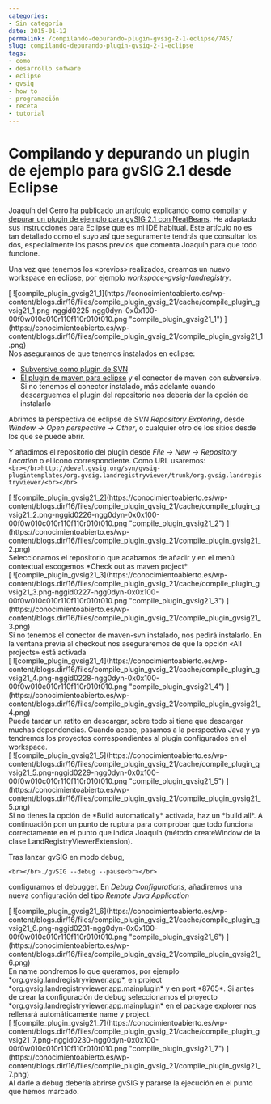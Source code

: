 ```yaml
---
categories:
- Sin categoría
date: 2015-01-12
permalink: /compilando-depurando-plugin-gvsig-2-1-eclipse/745/
slug: compilando-depurando-plugin-gvsig-2-1-eclipse
tags:
- como
- desarrollo sofware
- eclipse
- gvsig
- how to
- programación
- receta
- tutorial
---
```


# Compilando y depurando un plugin de ejemplo para gvSIG 2.1 desde Eclipse

Joaquín del Cerro ha publicado un artículo explicando [como compilar y depurar un plugin de ejemplo para gvSIG 2.1 con NeatBeans](http://blog.gvsig.org/2014/12/29/compilando-y-depurando-un-plugin-de-ejemplo-para-gvsig-2-1-0-desde-un-ide-netbeans/). He adaptado sus instrucciones para Eclipse que es mi IDE habitual. Este artículo no es tan detallado como el suyo así que seguramente tendrás que consultar los dos, especialmente los pasos previos que comenta Joaquín para que todo funcione.

Una vez que tenemos los «previos» realizados, creamos un nuevo workspace en eclipse, por ejemplo *workspace-gvsig-landregistry*.

<div class="ngg-gallery-singlepic-image ngg-center" style=""> [ ![compile_plugin_gvsig21_1](https://conocimientoabierto.es/wp-content/blogs.dir/16/files/compile_plugin_gvsig_21/cache/compile_plugin_gvsig21_1.png-nggid0225-ngg0dyn-0x0x100-00f0w010c010r110f110r010t010.png "compile_plugin_gvsig21_1") ](https://conocimientoabierto.es/wp-content/blogs.dir/16/files/compile_plugin_gvsig_21/compile_plugin_gvsig21_1.png) </div>Nos aseguramos de que tenemos instalados en eclipse:

- [Subversive como plugin de SVN](http://www.gvsig.org/plone/projects/gvsig-desktop/docs/devel/gvsig-devel-guide/2-1-0/trabajar-con-el-nucleo-de-gvsig/compile_gvsig/configurar-el-cliente-de-svn)
- [El plugin de maven para eclipse](http://www.gvsig.org/plone/projects/gvsig-desktop/docs/devel/gvsig-devel-guide/2-1-0/trabajar-con-el-nucleo-de-gvsig/compile_gvsig/instalar-el-plugin-de-maven-para-eclipse-m2e) y el conector de maven con subversive. Si no tenemos el conector instalado, más adelante cuando descarguemos el plugin del repositorio nos debería dar la opción de instalarlo

Abrimos la perspectiva de eclipse de *SVN Repository Exploring*, desde *Window -&gt; Open perspective -&gt; Other*, o cualquier otro de los sitios desde los que se puede abrir.

Y añadimos el repositorio del plugin desde *File -&gt; New -&gt; Repository Location* o el icono correspondiente. Como URL usaremos:  
`<br></br>http://devel.gvsig.org/svn/gvsig-plugintemplates/org.gvsig.landregistryviewer/trunk/org.gvsig.landregistryviewer/<br></br>`

<div class="ngg-gallery-singlepic-image ngg-center" style=""> [ ![compile_plugin_gvsig21_2](https://conocimientoabierto.es/wp-content/blogs.dir/16/files/compile_plugin_gvsig_21/cache/compile_plugin_gvsig21_2.png-nggid0226-ngg0dyn-0x0x100-00f0w010c010r110f110r010t010.png "compile_plugin_gvsig21_2") ](https://conocimientoabierto.es/wp-content/blogs.dir/16/files/compile_plugin_gvsig_21/compile_plugin_gvsig21_2.png) </div>Seleccionamos el repositorio que acabamos de añadir y en el menú contextual escogemos *Check out as maven project*

<div class="ngg-gallery-singlepic-image ngg-center" style=""> [ ![compile_plugin_gvsig21_3](https://conocimientoabierto.es/wp-content/blogs.dir/16/files/compile_plugin_gvsig_21/cache/compile_plugin_gvsig21_3.png-nggid0227-ngg0dyn-0x0x100-00f0w010c010r110f110r010t010.png "compile_plugin_gvsig21_3") ](https://conocimientoabierto.es/wp-content/blogs.dir/16/files/compile_plugin_gvsig_21/compile_plugin_gvsig21_3.png) </div>Si no tenemos el conector de maven-svn instalado, nos pedirá instalarlo. En la ventana previa al checkout nos aseguraremos de que la opción «All projects» está activada

<div class="ngg-gallery-singlepic-image ngg-center" style=""> [ ![compile_plugin_gvsig21_4](https://conocimientoabierto.es/wp-content/blogs.dir/16/files/compile_plugin_gvsig_21/cache/compile_plugin_gvsig21_4.png-nggid0228-ngg0dyn-0x0x100-00f0w010c010r110f110r010t010.png "compile_plugin_gvsig21_4") ](https://conocimientoabierto.es/wp-content/blogs.dir/16/files/compile_plugin_gvsig_21/compile_plugin_gvsig21_4.png) </div>Puede tardar un ratito en descargar, sobre todo si tiene que descargar muchas dependencias. Cuando acabe, pasamos a la perspectiva Java y ya tendremos los proyectos correspondientes al plugin configurados en el workspace.

<div class="ngg-gallery-singlepic-image ngg-center" style=""> [ ![compile_plugin_gvsig21_5](https://conocimientoabierto.es/wp-content/blogs.dir/16/files/compile_plugin_gvsig_21/cache/compile_plugin_gvsig21_5.png-nggid0229-ngg0dyn-0x0x100-00f0w010c010r110f110r010t010.png "compile_plugin_gvsig21_5") ](https://conocimientoabierto.es/wp-content/blogs.dir/16/files/compile_plugin_gvsig_21/compile_plugin_gvsig21_5.png) </div>Si no tienes la opción de *Build automatically* activada, haz un *build all*. A continuación pon un punto de ruptura para comprobar que todo funciona correctamente en el punto que indica Joaquín (método createWindow de la clase LandRegistryViewerExtension).

Tras lanzar gvSIG en modo debug,

`<br></br>./gvSIG --debug --pause<br></br>`

configuramos el debugger. En *Debug Configurations*, añadiremos una nueva configuración del tipo *Remote Java Application*

<div class="ngg-gallery-singlepic-image ngg-center" style=""> [ ![compile_plugin_gvsig21_6](https://conocimientoabierto.es/wp-content/blogs.dir/16/files/compile_plugin_gvsig_21/cache/compile_plugin_gvsig21_6.png-nggid0231-ngg0dyn-0x0x100-00f0w010c010r110f110r010t010.png "compile_plugin_gvsig21_6") ](https://conocimientoabierto.es/wp-content/blogs.dir/16/files/compile_plugin_gvsig_21/compile_plugin_gvsig21_6.png) </div>En name pondremos lo que queramos, por ejemplo *org.gvsig.landregistryviewer.app*, en project *org.gvsig.landregistryviewer.app.mainplugin* y en port *8765*. Si antes de crear la configuración de debug seleccionamos el proyecto *org.gvsig.landregistryviewer.app.mainplugin* en el package explorer nos rellenará automáticamente name y project.

<div class="ngg-gallery-singlepic-image ngg-center" style=""> [ ![compile_plugin_gvsig21_7](https://conocimientoabierto.es/wp-content/blogs.dir/16/files/compile_plugin_gvsig_21/cache/compile_plugin_gvsig21_7.png-nggid0230-ngg0dyn-0x0x100-00f0w010c010r110f110r010t010.png "compile_plugin_gvsig21_7") ](https://conocimientoabierto.es/wp-content/blogs.dir/16/files/compile_plugin_gvsig_21/compile_plugin_gvsig21_7.png) </div>Al darle a debug debería abrirse gvSIG y pararse la ejecución en el punto que hemos marcado.